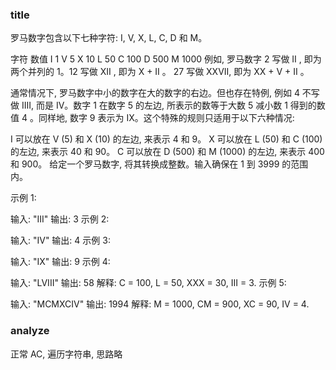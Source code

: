 ### title

罗马数字包含以下七种字符: I,  V,  X,  L, C, D 和 M。

字符          数值
I             1
V             5
X             10
L             50
C             100
D             500
M             1000
例如,  罗马数字 2 写做 II , 即为两个并列的 1。12 写做 XII , 即为 X + II 。 27 写做  XXVII, 即为 XX + V + II 。

通常情况下, 罗马数字中小的数字在大的数字的右边。但也存在特例, 例如 4 不写做 IIII, 而是 IV。数字 1 在数字 5 的左边, 所表示的数等于大数 5 减小数 1 得到的数值 4 。同样地, 数字 9 表示为 IX。这个特殊的规则只适用于以下六种情况:

I 可以放在 V (5) 和 X (10) 的左边, 来表示 4 和 9。
X 可以放在 L (50) 和 C (100) 的左边, 来表示 40 和 90。
C 可以放在 D (500) 和 M (1000) 的左边, 来表示 400 和 900。
给定一个罗马数字, 将其转换成整数。输入确保在 1 到 3999 的范围内。

示例 1:

输入: "III"
输出: 3
示例 2:

输入: "IV"
输出: 4
示例 3:

输入: "IX"
输出: 9
示例 4:

输入: "LVIII"
输出: 58
解释: C = 100, L = 50, XXX = 30, III = 3.
示例 5:

输入: "MCMXCIV"
输出: 1994
解释: M = 1000, CM = 900, XC = 90, IV = 4.

### analyze

正常 AC, 遍历字符串, 思路略
